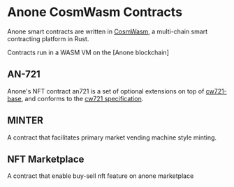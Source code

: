 # Anone CosmWasm Contracts

Anone smart contracts are written in [CosmWasm](https://cosmwasm.com), a multi-chain smart contracting platform in Rust.

Contracts run in a WASM VM on the [Anone blockchain]

## AN-721
Anone's NFT contract an721 is a set of optional extensions on top of [cw721-base](https://github.com/CosmWasm/cw-nfts/tree/main/contracts/cw721-base), and conforms to the [cw721 specification](https://github.com/CosmWasm/cw-nfts/tree/main/packages/cw721).

## MINTER
A contract that facilitates primary market vending machine style minting.

## NFT Marketplace
A contract that enable buy-sell nft feature on anone marketplace